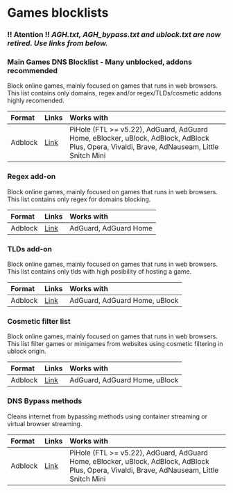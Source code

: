 # Games blocklists
### :bangbang: Atention :bangbang: ***AGH.txt, AGH_bypass.txt and ublock.txt are now retired. Use links from below.***
### Main Games DNS Blocklist - Many unblocked, addons recommended
      
Block online games, mainly focused on games that runs in web browsers. This list contains only domains, regex and/or regex/TLDs/cosmetic addons highly recomended.             
      
| Format | Links | Works with |
|:-------|:-----|:----------------|
| Adblock | [Link](https://github.com/IREK-szef/games-blocklist/raw/main/lists/Adblock-dns/games.txt) | PiHole (FTL >= v5.22), AdGuard, AdGuard Home, eBlocker, uBlock, AdBlock, AdBlock Plus, Opera, Vivaldi, Brave, AdNauseam, Little Snitch Mini |

### Regex add-on
      
Block online games, mainly focused on games that runs in web browsers. This list contains only regex for domains blocking.             
      
| Format | Links | Works with |
|:-------|:-----|:----------------|
| Adblock | [Link](https://github.com/IREK-szef/games-blocklist/raw/main/lists/Adblock-dns/games-regex.txt) | AdGuard, AdGuard Home |

### TLDs add-on
      
Block online games, mainly focused on games that runs in web browsers. This list contains only tlds with high posibility of hosting a game.             
      
| Format | Links | Works with |
|:-------|:-----|:----------------|
| Adblock | [Link](https://github.com/IREK-szef/games-blocklist/raw/main/lists/Adblock-dns/games-tlds.txt) | AdGuard, AdGuard Home, uBlock |

### Cosmetic filter list
      
Block online games, mainly focused on games that runs in web browsers. This list filter games or minigames from websites using cosmetic filtering in ublock origin.             
      
| Format | Links | Works with |
|:-------|:-----|:----------------|
| Adblock | [Link](https://github.com/IREK-szef/games-blocklist/raw/main/lists/Adblock-cosmetic/games.txt) | AdGuard, AdGuard Home, uBlock |

### DNS Bypass methods
      
Cleans internet from bypassing methods using container streaming or virtual browser streaming.   
      
| Format | Links | Works with |
|:-------|:-----|:----------------|
| Adblock | [Link](https://github.com/IREK-szef/games-blocklist/raw/main/lists/Adblock-dns/bypass.txt) | PiHole (FTL >= v5.22), AdGuard, AdGuard Home, eBlocker, uBlock, AdBlock, AdBlock Plus, Opera, Vivaldi, Brave, AdNauseam, Little Snitch Mini |
